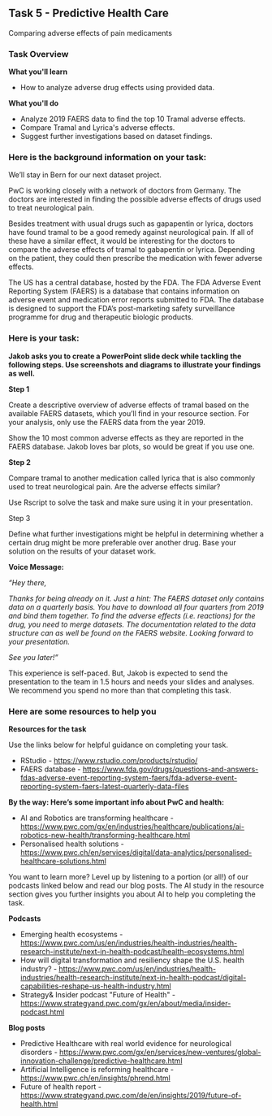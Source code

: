 <h2>Task 5 - Predictive Health Care</h3>
Comparing adverse effects of pain medicaments

<h3>Task Overview</h3>

<b>What you'll learn</b>
 - How to analyze adverse drug effects using provided data.

<b>What you'll do</b>
 - Analyze 2019 FAERS data to find the top 10 Tramal adverse effects.
 - Compare Tramal and Lyrica's adverse effects.
 - Suggest further investigations based on dataset findings.

<h3>Here is the background information on your task:</h3>
We’ll stay in Bern for our next dataset project.

PwC is working closely with a network of doctors from Germany. The doctors are interested in finding the possible adverse effects of drugs used to treat neurological pain.

Besides treatment with usual drugs such as gapapentin or lyrica, doctors have found tramal to be a good remedy against neurological pain. If all of these have a similar effect, it would be interesting for the doctors to compare the adverse effects of tramal to gabapentin or lyrica. Depending on the patient, they could then prescribe the medication with fewer adverse effects. 

The US has a central database, hosted by the FDA. The FDA Adverse Event Reporting System (FAERS) is a database that contains information on adverse event and medication error reports submitted to FDA. The database is designed to support the FDA’s post-marketing safety surveillance programme for drug and therapeutic biologic products.

<h3>Here is your task:</h3>

<b>Jakob asks you to create a PowerPoint slide deck while tackling the following steps. Use screenshots and diagrams to illustrate your findings as well.</b>

<b>Step 1</b>

Create a descriptive overview of adverse effects of tramal based on the available FAERS datasets, which you’ll find in your resource section. For your analysis, only use the FAERS data from the year 2019.

Show the 10 most common adverse effects as they are reported in the FAERS database. Jakob loves bar plots, so would be great if you use one.

<b>Step 2</b>

Compare tramal to another medication called lyrica that is also commonly used to treat neurological pain. Are the adverse effects similar?

Use Rscript to solve the task and make sure using it in your presentation.

</b>Step 3</b>

Define what further investigations might be helpful in determining whether a certain drug might be more preferable over another drug. Base your solution on the results of your dataset work.

<b>Voice Message:</b>

<i>“Hey there,

Thanks for being already on it. Just a hint: The FAERS dataset only contains data on a quarterly basis. You have to download all four quarters from 2019 and bind them together. To find the adverse effects (i.e. reactions) for the drug, you need to merge datasets. The documentation related to the data structure can as well be found on the FAERS website. Looking forward to your presentation.

See you later!”</i>

This experience is self-paced. But, Jakob is expected to send the presentation to the team in 1.5 hours and needs your slides and analyses. We recommend you spend no more than that completing this task.

<h3>Here are some resources to help you</h3>

<b>Resources for the task</b>

Use the links below for helpful guidance on completing your task.

 - RStudio - https://www.rstudio.com/products/rstudio/
 - FAERS database - https://www.fda.gov/drugs/questions-and-answers-fdas-adverse-event-reporting-system-faers/fda-adverse-event-reporting-system-faers-latest-quarterly-data-files

<b>By the way: Here’s some important info about PwC and health:</b> 

 - AI and Robotics are transforming healthcare - https://www.pwc.com/gx/en/industries/healthcare/publications/ai-robotics-new-health/transforming-healthcare.html
 - Personalised health solutions - https://www.pwc.ch/en/services/digital/data-analytics/personalised-healthcare-solutions.html

You want to learn more? Level up by listening to a portion (or all!) of our podcasts linked below and read our blog posts. The AI study in the resource section gives you further insights you about AI to help you completing the task.

<b>Podcasts</b>

 - Emerging health ecosystems - https://www.pwc.com/us/en/industries/health-industries/health-research-institute/next-in-health-podcast/health-ecosystems.html
 - How will digital transformation and resiliency shape the U.S. health industry? - https://www.pwc.com/us/en/industries/health-industries/health-research-institute/next-in-health-podcast/digital-capabilities-reshape-us-health-industry.html 
 - Strategy& Insider podcast "Future of Health" - https://www.strategyand.pwc.com/gx/en/about/media/insider-podcast.html
 
 <b>Blog posts</b>

 - Predictive Healthcare with real world evidence for neurological disorders - https://www.pwc.com/gx/en/services/new-ventures/global-innovation-challenge/predictive-healthcare.html
 - Artificial Intelligence is reforming healthcare - https://www.pwc.ch/en/insights/phrend.html
 - Future of health report - https://www.strategyand.pwc.com/de/en/insights/2019/future-of-health.html
